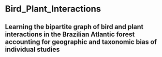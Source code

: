 # Bird_Plant_Interactions

## Learning the bipartite graph of bird and plant interactions in the Brazilian Atlantic forest accounting for geographic and taxonomic bias of individual studies
